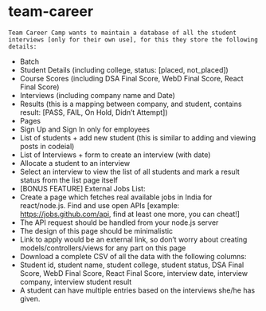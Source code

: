 ﻿# team-career
	Team Career Camp wants to maintain a database of all the student interviews [only for their own use], for this they store the following details:
-	Batch
-	Student Details (including college, status: [placed, not_placed])
-	Course Scores (including DSA Final Score, WebD Final Score, React Final Score)
-	Interviews (including company name and Date)
-	Results (this is a mapping between company, and student, contains result: [PASS, FAIL, On Hold, Didn’t Attempt])
-	Pages
-	Sign Up and Sign In only for employees
-	List of students + add new student (this is similar to adding and viewing posts in codeial)
-	List of Interviews + form to create an interview (with date)
-	Allocate a student to an interview
-	Select an interview to view the list of all students and mark a result status from the list page itself
-	[BONUS FEATURE] External Jobs List:
-	Create a page which fetches real available jobs in India for react/node.js. Find and use open APIs [example: https://jobs.github.com/api, find at least one more, you can cheat!]
-	The API request should be handled from your node.js server
-	The design of this page should be minimalistic
-	Link to apply would be an external link, so don’t worry about creating models/controllers/views for any part on this page
-	Download a complete CSV of all the data with the following columns:
-	Student id, student name, student college, student status, DSA Final Score, WebD Final Score, React Final Score, interview date, interview company, interview student result
-	A student can have multiple entries based on the interviews she/he has given.
